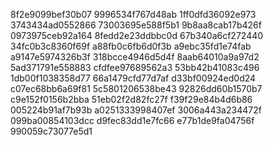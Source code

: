 8f2e9099bef30b07
9996534f767d48ab
1ff0dfd36092e973
3743434ad0552866
73003695e588f5b1
9b8aa8cab17b426f
0973975ceb92a164
8fedd2e23ddbbc0d
67b340a6cf272440
34fc0b3c8360f69f
a88fb0c6fb6d0f3b
a9ebc35fd1e74fab
a9147e5974326b3f
318bcce4946d5d4f
8aab64010a9a97d2
5ad371791e558883
cfdfee97689562a3
53bb42b41083c496
1db00f1038358d77
66a1479cfd77d7af
d33bf00924ed0d24
c07ec68bb6a69f81
5c5801206538be43
92826dd60b1570b7
c9e152f0156b2bba
51eb02f2d82fc27f
f39f29e84b4d6b86
005224b91af7b93b
a0251333998407ef
3006a443a234472f
099ba00854103dcc
d9fec83dd1e7fc66
e77b1de9fa04756f
990059c73077e5d1

